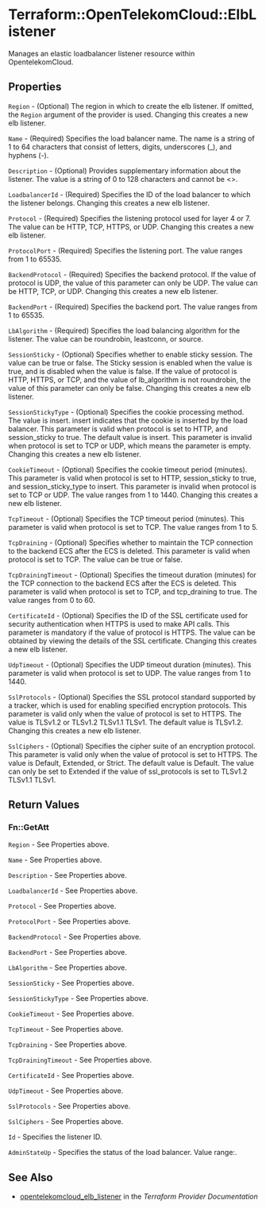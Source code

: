 # Terraform::OpenTelekomCloud::ElbListener

Manages an elastic loadbalancer listener resource within OpentelekomCloud.

## Properties

`Region` - (Optional) The region in which to create the elb listener. If
omitted, the `Region` argument of the provider is used. Changing this
creates a new elb listener.

`Name` - (Required) Specifies the load balancer name. The name is a string
of 1 to 64 characters that consist of letters, digits, underscores (_), and
hyphens (-).

`Description` - (Optional) Provides supplementary information about the listener.
The value is a string of 0 to 128 characters and cannot be <>.

`LoadbalancerId` - (Required) Specifies the ID of the load balancer to which
the listener belongs.  Changing this creates a new elb listener.

`Protocol` - (Required) Specifies the listening protocol used for layer 4
or 7. The value can be HTTP, TCP, HTTPS, or UDP.  Changing this creates a
new elb listener.

`ProtocolPort` - (Required) Specifies the listening port. The value ranges from 1
to 65535.

`BackendProtocol` - (Required) Specifies the backend protocol. If the value
of protocol is UDP, the value of this parameter can only be UDP. The value can
be HTTP, TCP, or UDP.  Changing this creates a new elb listener.

`BackendPort` - (Required) Specifies the backend port. The value ranges from
1 to 65535.

`LbAlgorithm` - (Required) Specifies the load balancing algorithm for the
listener. The value can be roundrobin, leastconn, or source.

`SessionSticky` - (Optional) Specifies whether to enable sticky session.
The value can be true or false. The Sticky session is enabled when the value
is true, and is disabled when the value is false. If the value of protocol is
HTTP, HTTPS, or TCP, and the value of lb_algorithm is not roundrobin, the value
of this parameter can only be false.  Changing this creates a new elb listener.

`SessionStickyType` - (Optional) Specifies the cookie processing method.
The value is insert. insert indicates that the cookie is inserted by the load
balancer. This parameter is valid when protocol is set to HTTP, and session_sticky
to true. The default value is insert. This parameter is invalid when protocol
is set to TCP or UDP, which means the parameter is empty.  Changing this creates
a new elb listener.

`CookieTimeout` - (Optional) Specifies the cookie timeout period (minutes).
This parameter is valid when protocol is set to HTTP, session_sticky to true,
and session_sticky_type to insert. This parameter is invalid when protocol is
set to TCP or UDP. The value ranges from 1 to 1440.  Changing this creates a
new elb listener.

`TcpTimeout` - (Optional) Specifies the TCP timeout period (minutes). This
parameter is valid when protocol is set to TCP. The value ranges from 1 to 5.

`TcpDraining` - (Optional) Specifies whether to maintain the TCP connection
to the backend ECS after the ECS is deleted. This parameter is valid when protocol
is set to TCP. The value can be true or false.

`TcpDrainingTimeout` - (Optional) Specifies the timeout duration (minutes)
for the TCP connection to the backend ECS after the ECS is deleted. This parameter
is valid when protocol is set to TCP, and tcp_draining to true. The value ranges
from 0 to 60.

`CertificateId` - (Optional) Specifies the ID of the SSL certificate used
for security authentication when HTTPS is used to make API calls. This parameter
is mandatory if the value of protocol is HTTPS. The value can be obtained by
viewing the details of the SSL certificate.  Changing this creates a new elb
listener.

`UdpTimeout` - (Optional) Specifies the UDP timeout duration (minutes). This
parameter is valid when protocol is set to UDP. The value ranges from 1 to 1440.

`SslProtocols` - (Optional) Specifies the SSL protocol standard supported
by a tracker, which is used for enabling specified encryption protocols. This
parameter is valid only when the value of protocol is set to HTTPS. The value
is TLSv1.2 or TLSv1.2 TLSv1.1 TLSv1. The default value is TLSv1.2. Changing
this creates a new elb listener.

`SslCiphers` - (Optional) Specifies the cipher suite of an encryption protocol.
This parameter is valid only when the value of protocol is set to HTTPS. The
value is Default, Extended, or Strict. The default value is Default. The value
can only be set to Extended if the value of ssl_protocols is set to TLSv1.2
TLSv1.1 TLSv1.


## Return Values

### Fn::GetAtt

`Region` - See Properties above.

`Name` - See Properties above.

`Description` - See Properties above.

`LoadbalancerId` - See Properties above.

`Protocol` - See Properties above.

`ProtocolPort` - See Properties above.

`BackendProtocol` - See Properties above.

`BackendPort` - See Properties above.

`LbAlgorithm` - See Properties above.

`SessionSticky` - See Properties above.

`SessionStickyType` - See Properties above.

`CookieTimeout` - See Properties above.

`TcpTimeout` - See Properties above.

`TcpDraining` - See Properties above.

`TcpDrainingTimeout` - See Properties above.

`CertificateId` - See Properties above.

`UdpTimeout` - See Properties above.

`SslProtocols` - See Properties above.

`SslCiphers` - See Properties above.

`Id` - Specifies the listener ID.

`AdminStateUp` - Specifies the status of the load balancer. Value range:.

## See Also

* [opentelekomcloud_elb_listener](https://www.terraform.io/docs/providers/opentelekomcloud/r/elb_listener.html) in the _Terraform Provider Documentation_
